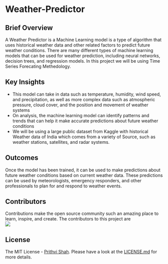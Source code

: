 # Weather-Predictor

## Brief Overview

A Weather Predictor is a  Machine Learning model is a type of algorithm that uses historical weather data and other related factors to predict future weather conditions.
There are many different types of machine learning models that can be used for weather prediction, including neural networks, decision trees, and regression models. In this project we will be using Time Series Forecating Methedology.

## Key Insights

- This model can take in data such as temperature, humidity, wind speed, and precipitation, as well as more complex data such as atmospheric pressure, cloud cover, and the position and movement of weather systems
- On analysis, the machine learning model can identify patterns and trends that can help it make accurate predictions about future weather conditions
- We will be using a large public dataset from Kaggle with historical Weather data of India which comes from a variety of Source, such as weather stations, satellites, and radar systems.

## Outcomes
Once the model has been trained, it can be used to make predictions about future weather conditions based on current weather data. These predictions can be used by meteorologists, emergency responders, and other professionals to plan for and respond to weather events.

## Contributors
Contributions make the open source community such an amazing place to learn, inspire, and create.
The contributors to this project are <br>
<a href = "https://github.com/Prithvi2310/Weather-Predictor/contributors">
  <img src = "https://contrib.rocks/image?repo=Prithvi2310/Weather-Predictor"/>
</a>


## License

The MIT License - [Prithvi Shah](https://github.com/Prithvi2310/). Please have a look at the [LICENSE.md](license.md) for more details.
